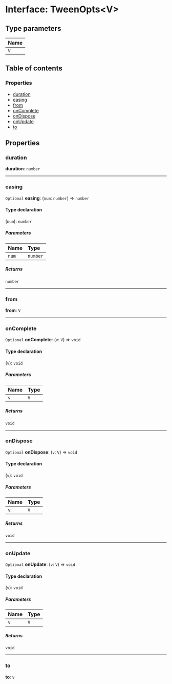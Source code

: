 # Interface: TweenOpts\<V>

## Type parameters

| Name |
| :------ |
| `V` |

## Table of contents

### Properties

* [duration](/auto-docs/core/interfaces/TweenOpts.md#duration)
* [easing](/auto-docs/core/interfaces/TweenOpts.md#easing)
* [from](/auto-docs/core/interfaces/TweenOpts.md#from)
* [onComplete](/auto-docs/core/interfaces/TweenOpts.md#oncomplete)
* [onDispose](/auto-docs/core/interfaces/TweenOpts.md#ondispose)
* [onUpdate](/auto-docs/core/interfaces/TweenOpts.md#onupdate)
* [to](/auto-docs/core/interfaces/TweenOpts.md#to)

## Properties

### duration

**duration**: `number`

***

### easing

`Optional` **easing**: (`num`: `number`) => `number`

#### Type declaration

(`num`): `number`

##### Parameters

| Name | Type |
| :------ | :------ |
| `num` | `number` |

##### Returns

`number`

***

### from

**from**: `V`

***

### onComplete

`Optional` **onComplete**: (`v`: `V`) => `void`

#### Type declaration

(`v`): `void`

##### Parameters

| Name | Type |
| :------ | :------ |
| `v` | `V` |

##### Returns

`void`

***

### onDispose

`Optional` **onDispose**: (`v`: `V`) => `void`

#### Type declaration

(`v`): `void`

##### Parameters

| Name | Type |
| :------ | :------ |
| `v` | `V` |

##### Returns

`void`

***

### onUpdate

`Optional` **onUpdate**: (`v`: `V`) => `void`

#### Type declaration

(`v`): `void`

##### Parameters

| Name | Type |
| :------ | :------ |
| `v` | `V` |

##### Returns

`void`

***

### to

**to**: `V`
